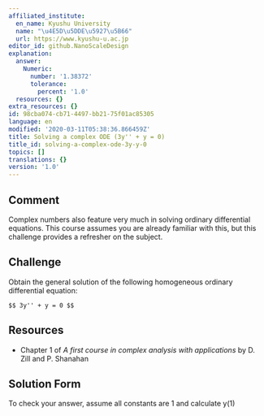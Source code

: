 ```yaml
---
affiliated_institute:
  en_name: Kyushu University
  name: "\u4E5D\u5DDE\u5927\u5B66"
  url: https://www.kyushu-u.ac.jp
editor_id: github.NanoScaleDesign
explanation:
  answer:
    Numeric:
      number: '1.38372'
      tolerance:
        percent: '1.0'
  resources: {}
extra_resources: {}
id: 98cba074-cb71-4497-bb21-75f01ac85305
language: en
modified: '2020-03-11T05:38:36.866459Z'
title: Solving a complex ODE (3y'' + y = 0)
title_id: solving-a-complex-ode-3y-y-0
topics: []
translations: {}
version: '1.0'
---
```


## Comment

Complex numbers also feature very much in solving ordinary differential equations. This course assumes you are already familiar with this, but this challenge provides a refresher on the subject.

## Challenge
Obtain the general solution of the following homogeneous ordinary differential equation:

`$$ 3y'' + y = 0 $$`

## Resources
    
- Chapter 1 of *A first course in complex analysis with applications* by D. Zill and P. Shanahan


## Solution Form
To check your answer, assume all constants are 1 and calculate y(1)
